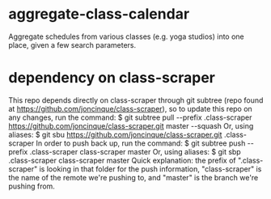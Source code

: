 # aggregate-class-calendar
Aggregate schedules from various classes (e.g. yoga studios) into one place, 
given a few search parameters.

# dependency on class-scraper
This repo depends directly on class-scraper through git subtree (repo found at 
https://github.com/joncinque/class-scraper), so to update this repo on any
changes, run the command: 
$ git subtree pull --prefix .class-scraper https://github.com/joncinque/class-scraper.git master --squash
Or, using aliases:
$ git sbu https://github.com/joncinque/class-scraper.git .class-scraper
In order to push back up, run the command:
$ git subtree push --prefix .class-scraper class-scraper master
Or, using aliases:
$ git sbp .class-scraper class-scraper master
Quick explanation: the prefix of ".class-scraper" is looking in that folder for
the push information, "class-scraper" is the name of the remote we're pushing
to, and "master" is the branch we're pushing from.
